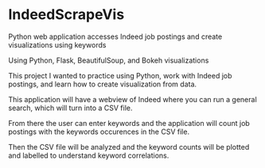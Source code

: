 # IndeedScrapeVis
Python web application accesses Indeed job postings and create visualizations using keywords

Using Python, Flask, BeautifulSoup, and Bokeh visualizations

This project I wanted to practice using Python, work with Indeed job postings, and learn how to create visualization from data.

This application will have a webview of Indeed where you can run a general search, which will turn into a CSV file.

From there the user can enter keywords and the application will count job postings with the keywords occurences in the CSV file.

Then the CSV file will be analyzed and the keyword counts will be plotted and labelled to understand keyword correlations.
